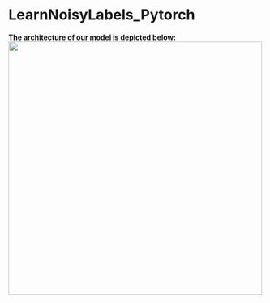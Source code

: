 # LearnNoisyLabels_Pytorch
**The architecture of our model is depicted below:**
<br>
 <img height="500" src="NIPS_1.png" />
 </br>

